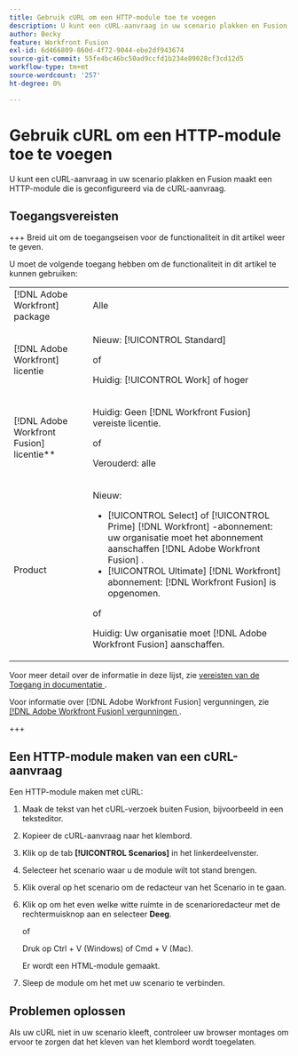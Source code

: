 ```yaml
---
title: Gebruik cURL om een HTTP-module toe te voegen
description: U kunt een cURL-aanvraag in uw scenario plakken en Fusion maakt een HTTP-module die is geconfigureerd via de cURL-aanvraag.
author: Becky
feature: Workfront Fusion
exl-id: 6d466809-860d-4f72-9044-ebe2df943674
source-git-commit: 55fe4bc46bc50ad9ccfd1b234e89028cf3cd12d5
workflow-type: tm+mt
source-wordcount: '257'
ht-degree: 0%

---
```


# Gebruik cURL om een HTTP-module toe te voegen

U kunt een cURL-aanvraag in uw scenario plakken en Fusion maakt een HTTP-module die is geconfigureerd via de cURL-aanvraag.

## Toegangsvereisten

+++ Breid uit om de toegangseisen voor de functionaliteit in dit artikel weer te geven.

U moet de volgende toegang hebben om de functionaliteit in dit artikel te kunnen gebruiken:

<table style="table-layout:auto">
 <col> 
 <col> 
 <tbody> 
  <tr> 
   <td role="rowheader">[!DNL Adobe Workfront] package</td> 
   <td> <p>Alle</p> </td> 
  </tr> 
  <tr data-mc-conditions=""> 
   <td role="rowheader">[!DNL Adobe Workfront] licentie</td> 
   <td> <p>Nieuw: [!UICONTROL Standard]</p><p>of</p><p>Huidig: [!UICONTROL Work] of hoger</p> </td> 
  </tr> 
  <tr> 
   <td role="rowheader">[!DNL Adobe Workfront Fusion] licentie**</td> 
   <td>
   <p>Huidig: Geen [!DNL Workfront Fusion] vereiste licentie.</p>
   <p>of</p>
   <p>Verouderd: alle </p>
   </td> 
  </tr> 
  <tr> 
   <td role="rowheader">Product</td> 
   <td>
   <p>Nieuw:</p> <ul><li>[!UICONTROL Select] of [!UICONTROL Prime] [!DNL Workfront] -abonnement: uw organisatie moet het abonnement aanschaffen [!DNL Adobe Workfront Fusion] .</li><li>[!UICONTROL Ultimate] [!DNL Workfront] abonnement: [!DNL Workfront Fusion] is opgenomen.</li></ul>
   <p>of</p>
   <p>Huidig: Uw organisatie moet [!DNL Adobe Workfront Fusion] aanschaffen.</p>
   </td> 
  </tr>
 </tbody> 
</table>

Voor meer detail over de informatie in deze lijst, zie [ vereisten van de Toegang in documentatie ](/help/workfront-fusion/references/licenses-and-roles/access-level-requirements-in-documentation.md).

Voor informatie over [!DNL Adobe Workfront Fusion] vergunningen, zie [[!DNL Adobe Workfront Fusion]  vergunningen ](/help/workfront-fusion/set-up-and-manage-workfront-fusion/licensing-operations-overview/license-automation-vs-integration.md).

+++

## Een HTTP-module maken van een cURL-aanvraag


Een HTTP-module maken met cURL:

1. Maak de tekst van het cURL-verzoek buiten Fusion, bijvoorbeeld in een teksteditor.
1. Kopieer de cURL-aanvraag naar het klembord.
1. Klik op de tab **[!UICONTROL Scenarios]** in het linkerdeelvenster.
1. Selecteer het scenario waar u de module wilt tot stand brengen.
1. Klik overal op het scenario om de redacteur van het Scenario in te gaan.
1. Klik op om het even welke witte ruimte in de scenarioredacteur met de rechtermuisknop aan en selecteer **Deeg**.

   of

   Druk op Ctrl + V (Windows) of Cmd + V (Mac).


   Er wordt een HTML-module gemaakt.
1. Sleep de module om het met uw scenario te verbinden.

## Problemen oplossen

Als uw cURL niet in uw scenario kleeft, controleer uw browser montages om ervoor te zorgen dat het kleven van het klembord wordt toegelaten.
